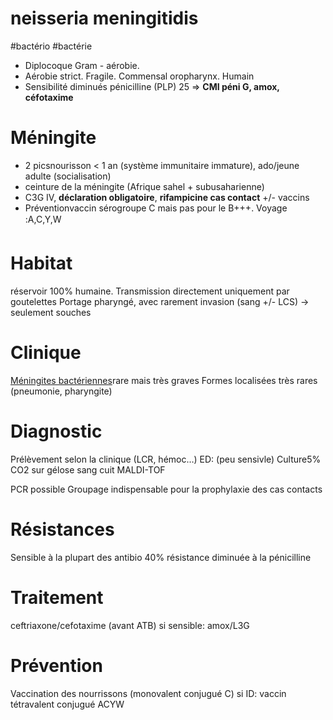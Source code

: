# neisseria meningitidis
#bactério #bactérie 


- Diplocoque Gram - aérobie. 
- Aérobie strict. Fragile. Commensal oropharynx. Humain 
- Sensibilité diminués pénicilline (PLP) 25 => **CMI péni G, amox, céfotaxime** 


# Méningite


- 2 picsnourisson < 1 an (système immunitaire immature), ado/jeune
  adulte (socialisation) 
- ceinture de la méningite (Afrique sahel + subusaharienne) 
- C3G IV, **déclaration obligatoire**, **rifampicine cas contact** +/- vaccins 
- Préventionvaccin sérogroupe C mais pas pour le B+++. Voyage :A,C,Y,W 


# Habitat


réservoir 100% humaine.
Transmission directement uniquement par goutelettes
Portage pharyngé, avec rarement invasion (sang +/- LCS) -> seulement souches 


# Clinique


[Méningites bactériennes](#mc3a9ningites-bactc3a9riennesnorgmd)rare mais très graves
Formes localisées très rares (pneumonie, pharyngite) 


# Diagnostic


Prélèvement selon la clinique (LCR, hémoc…)
ED: (peu sensivle)
Culture5% CO2 sur gélose sang cuit
MALDI-TOF 

PCR possible
Groupage indispensable pour la prophylaxie des cas contacts 


# Résistances


Sensible à la plupart des antibio
40% résistance diminuée à la pénicilline 


# Traitement


ceftriaxone/cefotaxime (avant ATB)
si sensible: amox/L3G 


# Prévention


Vaccination des nourrissons (monovalent conjugué C)
si ID: vaccin tétravalent conjugué ACYW 

